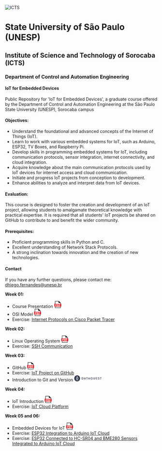 ![ICTS](./images/unesp_sorocaba.jpg)
# State University of São Paulo (UNESP)
## Institute of Science and Technology of Sorocaba (ICTS)
### Department of Control and Automation Engineering
#### IoT for Embedded Devices
Public Repository for 'IoT for Embedded Devices', a graduate course offered by the Department of Control and Automation Engineering at the São Paulo State University (UNESP), Sorocaba campus

#### Objectives:
* Understand the foundational and advanced concepts of the Internet of Things (IoT).
* Learn to work with various embedded systems for IoT, such as Arduino, ESP32, TV Boxes, and Raspberry Pi.
* Develop skills in programming embedded systems for IoT, including communication protocols, sensor integration, internet connectivity, and cloud integration.
* Acquire knowledge about the main communication protocols used by IoT devices for internet access and cloud communication.
* Initiate and progress IoT projects from conception to development.
* Enhance abilities to analyze and interpret data from IoT devices.
#### Evaluation:
This course is designed to foster the creation and development of an IoT project, allowing students to amalgamate theoretical knowledge with practical expertise. It is required that all students' IoT projects be shared on GitHub to contribute to and benefit the wider community.

#### Prerequisites:
* Proficient programming skills in Python and C.
* Excellent understanding of Network Stack Protocols.
* A strong inclination towards innovation and the creation of new technologies.

#### Contact
If you have any further questions, please contact me: dhiego.fernandes@unesp.br

**Week 01:** 
* Course Presentation <a href="lessons/week_01/week_01_Course_Presentation_IoT_Dhiego.pdf"> <img src="images/pdf_logo1.png" alt="PDF" width="23" height="23" /> </a>
* OSI Model <a href="lessons/week_01/week_01_OSI_Model_IoT_Dhiego.pdf"> <img src="images/pdf_logo1.png" alt="PDF" width="23" height="23" /> </a>
* Exercise: [Internet Protocols on Cisco Packet Tracer](lessons/week_01/sources/) 

**Week 02:** 
* Linux Operating System <a href="lessons/week_02/week_02_Linux_Operating_System_IoT_Dhiego.pdf"> <img src="images/pdf_logo1.png" alt="PDF" width="23" height="23" /> </a>
* Exercise: [SSH Communication](lessons/week_02/sources) 

**Week 03:** 
* GitHub <a href="lessons/week_03/week_3_GitHub_IoT_Dhiego.pdf"> <img src="images/pdf_logo1.png" alt="PDF" width="23" height="23" /> </a>
* Exercise: [IoT Project on GitHub](lessons/week_03/sources) 
* Introduction to Git and Version <a href="https://www.dataquest.io/course/git-and-vcs/"> <img src="images/DQ-Logo.png" alt="PDF" width="90" height="20" /> </a>

**Week 04:** 
* IoT Introduction <a href="lessons/week_04/week_4_IoT_Introduction_IoT_Dhiego.pdf"> <img src="images/pdf_logo1.png" alt="PDF" width="23" height="23" /> </a>
* Exercise: [IoT Cloud Platform](lessons/week_04/sources)

**Week 05 and 06:** 
* Embedded Devices for IoT <a href="lessons/week_05/week_5_Embedded_Devices_for_IoT_IoT_Dhiego.pdf"> <img src="images/pdf_logo1.png" alt="PDF" width="23" height="23" /> </a>
* Exercise: [ESP32 Integration to Arduino IoT Cloud](lessons/week_05/sources)
* Exercise: [ESP32 Connected to HC-SR04 and BME280 Sensors Integrated to Arduino IoT Cloud](lessons/week_06/sources)
